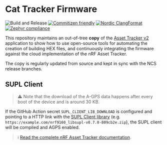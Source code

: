 # Cat Tracker Firmware

![Build and Release](https://github.com/NordicSemiconductor/asset-tracker-cloud-firmware-azure/workflows/Build%20and%20Release/badge.svg)
[![Commitizen friendly](https://img.shields.io/badge/commitizen-friendly-brightgreen.svg)](http://commitizen.github.io/cz-cli/)
[![Nordic ClangFormat](https://img.shields.io/static/v1?label=Nordic&message=ClangFormat&labelColor=00A9CE&color=337ab7)](https://github.com/nrfconnect/sdk-nrf/blob/main/.clang-format)
[![Zephyr compliance](https://img.shields.io/static/v1?label=Zephry&message=compliance&labelColor=4e109e&color=337ab7)](https://docs.zephyrproject.org/latest/contribute/index.html#coding-style)

This repository maintains an out-of-tree **copy** of the
[Asset Tracker v2](https://github.com/nrfconnect/sdk-nrf/tree/main/applications/asset_tracker_v2)
application to show how to use open-source tools for automating the creation of
building HEX files, and continuously integrating the firmware against the cloud
implementation of the nRF Asset Tracker.

The copy is regularly updated from source and kept in sync with the NCS release
branches.

## SUPL Client

> :warning: Note that the download of the A-GPS data happens after every boot of
> the device and is around 30 KB.

If the GitHub Action secret `SUPL_CLIENT_LIB_DOWNLOAD` is configured and
pointing to a HTTP link with the
[SUPL Client library](https://developer.nordicsemi.com/nRF_Connect_SDK/doc/latest/nrf/include/supl_os_client.html#downloading-and-installing)
(e.g. `https://example.com/nrf9160_libsupl-v0.7.0-809cb2e.zip`), the SUPL client
will be compiled and AGPS enabled.

> :information_source:
> [Read the complete nRF Asset Tracker documentation](https://nordicsemiconductor.github.io/asset-tracker-cloud-docs/).

